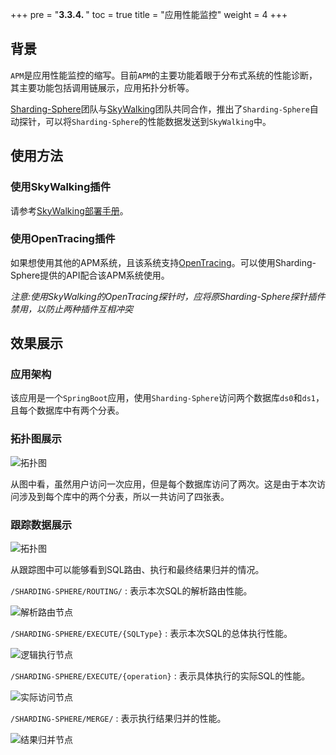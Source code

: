 +++
pre = "<b>3.3.4. </b>"
toc = true
title = "应用性能监控"
weight = 4
+++

## 背景

`APM`是应用性能监控的缩写。目前`APM`的主要功能着眼于分布式系统的性能诊断，其主要功能包括调用链展示，应用拓扑分析等。

[Sharding-Sphere](http://shardingsphere.io)团队与[SkyWalking](http://skywalking.io)团队共同合作，推出了`Sharding-Sphere`自动探针，可以将`Sharding-Sphere`的性能数据发送到`SkyWalking`中。

## 使用方法

### 使用SkyWalking插件

请参考[SkyWalking部署手册](https://github.com/OpenSkywalking/skywalking/wiki/Quick-start-chn)。

### 使用OpenTracing插件

如果想使用其他的APM系统，且该系统支持[OpenTracing](http://opentracing.io)。可以使用Sharding-Sphere提供的API配合该APM系统使用。

*注意:使用SkyWalking的OpenTracing探针时，应将原Sharding-Sphere探针插件禁用，以防止两种插件互相冲突*

## 效果展示

### 应用架构

该应用是一个`SpringBoot`应用，使用`Sharding-Sphere`访问两个数据库`ds0`和`ds1`，且每个数据库中有两个分表。

### 拓扑图展示

![拓扑图](http://ovfotjrsi.bkt.clouddn.com/apm/apm-topology-new.png)

从图中看，虽然用户访问一次应用，但是每个数据库访问了两次。这是由于本次访问涉及到每个库中的两个分表，所以一共访问了四张表。

### 跟踪数据展示

![拓扑图](http://ovfotjrsi.bkt.clouddn.com/apm/apm-trace-new.png)

从跟踪图中可以能够看到SQL路由、执行和最终结果归并的情况。

`/SHARDING-SPHERE/ROUTING/` : 表示本次SQL的解析路由性能。

![解析路由节点](http://ovfotjrsi.bkt.clouddn.com/apm/apm-route-span.png)

`/SHARDING-SPHERE/EXECUTE/{SQLType}` : 表示本次SQL的总体执行性能。

![逻辑执行节点](http://ovfotjrsi.bkt.clouddn.com/apm/apm-execute-overall-span.png)

`/SHARDING-SPHERE/EXECUTE/{operation}` : 表示具体执行的实际SQL的性能。

![实际访问节点](http://ovfotjrsi.bkt.clouddn.com/apm/apm-execute-span.png)

`/SHARDING-SPHERE/MERGE/` : 表示执行结果归并的性能。

![结果归并节点](http://ovfotjrsi.bkt.clouddn.com/apm/apm-merge-span.png)
